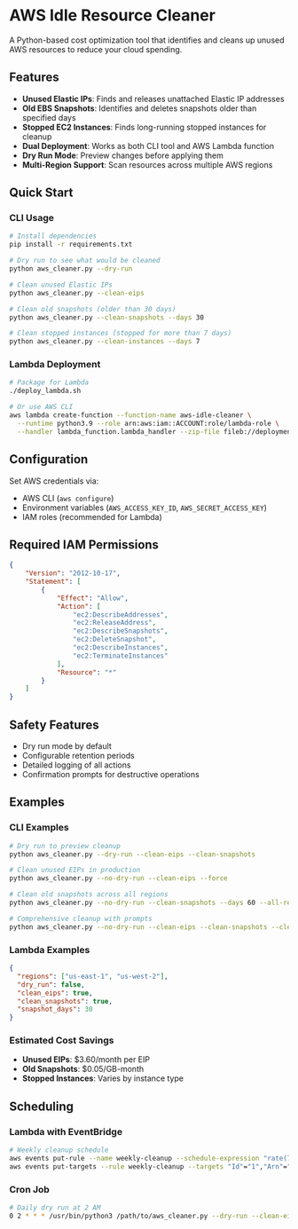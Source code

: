 # AWS Idle Resource Cleaner

A Python-based cost optimization tool that identifies and cleans up unused AWS resources to reduce your cloud spending.

## Features

- **Unused Elastic IPs**: Finds and releases unattached Elastic IP addresses
- **Old EBS Snapshots**: Identifies and deletes snapshots older than specified days
- **Stopped EC2 Instances**: Finds long-running stopped instances for cleanup
- **Dual Deployment**: Works as both CLI tool and AWS Lambda function
- **Dry Run Mode**: Preview changes before applying them
- **Multi-Region Support**: Scan resources across multiple AWS regions

## Quick Start

### CLI Usage
```bash
# Install dependencies
pip install -r requirements.txt

# Dry run to see what would be cleaned
python aws_cleaner.py --dry-run

# Clean unused Elastic IPs
python aws_cleaner.py --clean-eips

# Clean old snapshots (older than 30 days)
python aws_cleaner.py --clean-snapshots --days 30

# Clean stopped instances (stopped for more than 7 days)
python aws_cleaner.py --clean-instances --days 7
```

### Lambda Deployment
```bash
# Package for Lambda
./deploy_lambda.sh

# Or use AWS CLI
aws lambda create-function --function-name aws-idle-cleaner \
  --runtime python3.9 --role arn:aws:iam::ACCOUNT:role/lambda-role \
  --handler lambda_function.lambda_handler --zip-file fileb://deployment.zip
```

## Configuration

Set AWS credentials via:
- AWS CLI (`aws configure`)
- Environment variables (`AWS_ACCESS_KEY_ID`, `AWS_SECRET_ACCESS_KEY`)
- IAM roles (recommended for Lambda)

## Required IAM Permissions

```json
{
    "Version": "2012-10-17",
    "Statement": [
        {
            "Effect": "Allow",
            "Action": [
                "ec2:DescribeAddresses",
                "ec2:ReleaseAddress",
                "ec2:DescribeSnapshots",
                "ec2:DeleteSnapshot",
                "ec2:DescribeInstances",
                "ec2:TerminateInstances"
            ],
            "Resource": "*"
        }
    ]
}
```

## Safety Features

- Dry run mode by default
- Configurable retention periods
- Detailed logging of all actions
- Confirmation prompts for destructive operations

## Examples

### CLI Examples
```bash
# Dry run to preview cleanup
python aws_cleaner.py --dry-run --clean-eips --clean-snapshots

# Clean unused EIPs in production
python aws_cleaner.py --no-dry-run --clean-eips --force

# Clean old snapshots across all regions
python aws_cleaner.py --no-dry-run --clean-snapshots --days 60 --all-regions

# Comprehensive cleanup with prompts
python aws_cleaner.py --no-dry-run --clean-eips --clean-snapshots --clean-instances
```

### Lambda Examples
```json
{
  "regions": ["us-east-1", "us-west-2"],
  "dry_run": false,
  "clean_eips": true,
  "clean_snapshots": true,
  "snapshot_days": 30
}
```

### Estimated Cost Savings
- **Unused EIPs**: $3.60/month per EIP
- **Old Snapshots**: $0.05/GB-month
- **Stopped Instances**: Varies by instance type

## Scheduling

### Lambda with EventBridge
```bash
# Weekly cleanup schedule
aws events put-rule --name weekly-cleanup --schedule-expression "rate(7 days)"
aws events put-targets --rule weekly-cleanup --targets "Id"="1","Arn"="arn:aws:lambda:region:account:function:aws-idle-cleaner"
```

### Cron Job
```bash
# Daily dry run at 2 AM
0 2 * * * /usr/bin/python3 /path/to/aws_cleaner.py --dry-run --clean-eips --clean-snapshots
```
